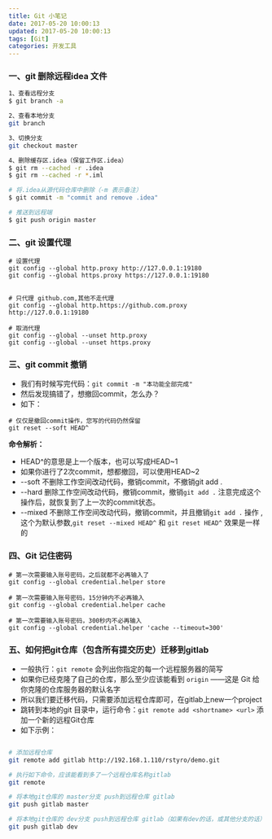 ```yaml
---
title: Git 小笔记
date: 2017-05-20 10:00:13
updated: 2017-05-20 10:00:13
tags: [Git]
categories: 开发工具
---
```

### 一、git 删除远程idea 文件
```bash
1、查看远程分支
$ git branch -a 

2、查看本地分支
git branch

3、切换分支
git checkout master

4、删除缓存区.idea（保留工作区.idea）
$ git rm --cached -r .idea
$ git rm --cached -r *.iml

# 将.idea从源代码仓库中删除（-m 表示备注）
$ git commit -m "commit and remove .idea"

# 推送到远程端
$ git push origin master
```


### 二、git 设置代理
```
# 设置代理
git config --global http.proxy http://127.0.0.1:19180
git config --global https.proxy https://127.0.0.1:19180


# 只代理 github.com,其他不走代理
git config --global http.https://github.com.proxy  http://127.0.0.1:19180

# 取消代理
git config --global --unset http.proxy
git config --global --unset https.proxy
```

### 三、git commit 撤销

+ 我们有时候写完代码：`git commit -m "本功能全部完成"`
+ 然后发现搞错了，想撤回commit，怎么办？
+ 如下：
```shell
# 仅仅是撤回commit操作，您写的代码仍然保留
git reset --soft HEAD^
```
**命令解析：**
+ HEAD^的意思是上一个版本，也可以写成HEAD~1
+ 如果你进行了2次commit，想都撤回，可以使用HEAD~2
+ --soft 
不删除工作空间改动代码，撤销commit，不撤销git add . 
+ --hard
删除工作空间改动代码，撤销commit，撤销`git add .` 注意完成这个操作后，就恢复到了上一次的commit状态。
+ --mixed 
不删除工作空间改动代码，撤销commit，并且撤销`git add .` 操作 ,这个为默认参数,`git reset --mixed HEAD^` 和 `git reset HEAD^` 效果是一样的


### 四、Git 记住密码

```
# 第一次需要输入账号密码，之后就都不必再输入了
git config --global credential.helper store

# 第一次需要输入账号密码，15分钟内不必再输入
git config --global credential.helper cache

# 第一次需要输入账号密码，300秒内不必再输入
git config --global credential.helper 'cache --timeout=300'
```

### 五、如何把git仓库（包含所有提交历史）迁移到gitlab

+ 一般执行：`git remote` 会列出你指定的每一个远程服务器的简写
+ 如果你已经克隆了自己的仓库，那么至少应该能看到 `origin` ——这是 Git 给你克隆的仓库服务器的默认名字
+ 所以我们要迁移代码，只需要添加远程仓库即可，在gitlab上new一个project
+ 跳转到本地的git 目录中，运行命令：`git remote add <shortname> <url>` 添加一个新的远程Git仓库
+ 如下示例：

```bash

# 添加远程仓库
git remote add gitlab http://192.168.1.110/rstyro/demo.git

# 执行如下命令，应该能看到多了一个远程仓库名称gitlab
git remote

# 将本地git仓库的 master分支 push到远程仓库 gitlab
git push gitlab master

# 将本地git仓库的 dev分支 push到远程仓库 gitlab（如果有dev的话，或其他分支的话）
git push gitlab dev


```